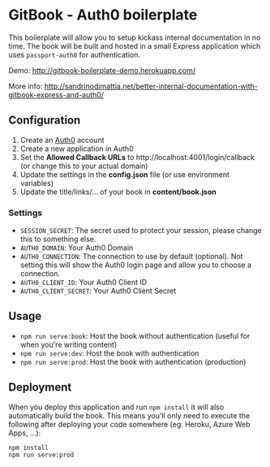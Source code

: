# GitBook - Auth0 boilerplate

This boilerplate will allow you to setup kickass internal documentation in no time. The book will be built and hosted in a small Express application which uses `passport-auth0` for authentication.



Demo: http://gitbook-boilerplate-demo.herokuapp.com/

More info: http://sandrinodimattia.net/better-internal-documentation-with-gitbook-express-and-auth0/

## Configuration

 1. Create an [Auth0](https://auth0.com) account
 2. Create a new application in Auth0
 3. Set the **Allowed Callback URLs** to http://localhost:4001/login/callback (or change this to your actual domain)
 4. Update the settings in the **config.json** file (or use environment variables)
 5. Update the title/links/... of your book in **content/book.json**

### Settings

 - `SESSION_SECRET`: The secret used to protect your session, please change this to something else.
 - `AUTH0_DOMAIN`: Your Auth0 Domain
 - `AUTH0_CONNECTION`: The connection to use by default (optional). Not setting this will show the Auth0 login page and allow you to choose a connection.
 - `AUTH0_CLIENT_ID`: Your Auth0 Client ID
 - `AUTH0_CLIENT_SECRET`: Your Auth0 Client Secret

## Usage

 - `npm run serve:book`: Host the book without authentication (useful for when you're writing content)
 - `npm run serve:dev`: Host the book with authentication
 - `npm run serve:prod`: Host the book with authentication (production)

## Deployment

When you deploy this application and run `npm install` it will also automatically build the book. This means you'll only need to execute the following after deploying your code somewhere (eg: Heroku, Azure Web Apps, ...):

```
npm install
npm run serve:prod
```
